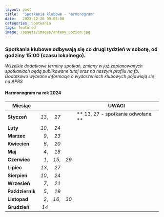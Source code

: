 ```yaml
---
layout: post
title:  "Spotkania klubowe - harmonogram"
date:   2023-12-26 09:05:00
categories: Spotkania
tags: featured
image: /assets/images/anteny_poziom.jpg
---
```

### Spotkania klubowe odbywają się co drugi tydzień w sobotę, od godziny 15:00 (czasu lokalnego).


*Wszelkie dodatkowe terminy spotkań, zmiany w już zaplanowanych spotkaniach będą publikowane tutaj oraz na naszym profilu na fb.
Dodatkowo wybrane informacje o wydarzeniach klubowych pojawiają się na APRS*


#### Harmonogram na rok 2024

| **Miesiąc**       | | |  |**UWAGI**|
|-----		    |-----:|-----:|-----:|-----  |
| **Styczeń**       | *13*, | *27*  |      |   ** 13, 27 - spotkanie odwołane **  |
| **Luty**          | *10*, | *24*  |      |       |
| **Marzec**        | *9*,  | *23*  |      |       |
| **Kwiecień**      | *6*,  | *20*  |      |       |
| **Maj**           | *4*,  | *18*  |      |       |
| **Czerwiec**      | *1*,  | *15*, | *29* |       |
| **Lipiec**        | *13*, | *27*  |      |       |
| **Sierpień**      | *10*, | *24*  |      |       |
| **Wrzesień**      | *7*,  | *21*  |      |       |
| **Październik**   | *5*,  | *19*  |      |       |
| **Listopad**      | *2*,  | *16*, | *30* |       |
| **Grudzień**      | *14*  |       |      |       |
